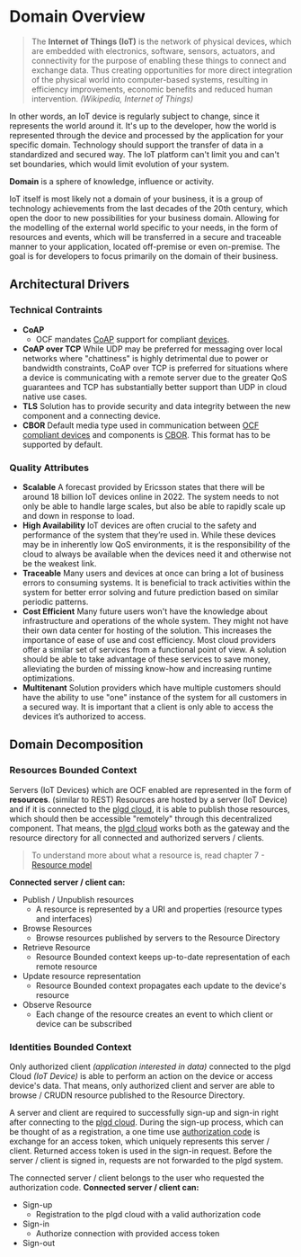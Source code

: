 # Domain Overview
> The **Internet of Things (IoT)** is the network of physical devices, which are embedded with electronics, software, sensors, actuators, and connectivity for the purpose of enabling these things to connect and exchange data. Thus creating opportunities for more direct integration of the physical world into computer-based systems, resulting in efficiency improvements, economic benefits and reduced human intervention. _(Wikipedia, Internet of Things)_

In other words, an IoT device is regularly subject to change, since it represents the world around it. It's up to the developer, how the world is represented through the device and processed by the application for your specific domain.  Technology should support the transfer of data in a standardized and secured way. The IoT platform can't limit you and can't set boundaries, which would limit evolution of your system.

**Domain** is a sphere of knowledge, influence or activity.

IoT itself is most likely not a domain of your business, it is a group of technology achievements from the last decades of the 20th century, which open the door to new possibilities for your business domain.  Allowing for the modelling of the external world specific to your needs, in the form of resources and events, which will be transferred in a secure and traceable manner to your application, located off-premise or even on-premise.  The goal is for developers to focus primarily on the domain of their business.

## Architectural Drivers
### Technical Contraints
- **CoAP**
    - OCF mandates [CoAP](https://coap.technology/) support for compliant [devices](https://github.com/iotivity/iotivity-lite).
- **CoAP over TCP**
    While UDP may be preferred for messaging over local networks where "chattiness" is highly detrimental due to power or bandwidth constraints, CoAP over TCP is preferred for situations where a device is communicating with a remote server due to the greater QoS guarantees and TCP has substantially better support than UDP in cloud native use cases.
- **TLS**
    Solution has to provide security and data integrity between the new component and a connecting device.
- **CBOR**
    Default media type used in communication between [OCF compliant devices](https://github.com/iotivity/iotivity-lite) and components is [CBOR](https://cbor.io/). This format has to be supported by default.

### Quality Attributes
- **Scalable**
    A forecast provided by Ericsson states that there will be around 18 billion IoT devices online in 2022. The system needs to not only be able to handle large scales, but also be able to rapidly scale up and down in response to load.
- **High Availability**
    IoT devices are often crucial to the safety and performance of the system that they’re used in. While these devices may be in inherently low QoS environments, it is the responsibility of the cloud to always be available when the devices need it and otherwise not be the weakest link.
- **Traceable**
    Many users and devices at once can bring a lot of business errors to consuming systems. It is beneficial to track activities within the system for better error solving and future prediction based on similar periodic patterns.
- **Cost Efficient**
    Many future users won't have the knowledge about infrastructure and operations of the whole system. They might not have their own data center for hosting of the solution. This increases the importance of ease of use and cost efficiency. Most cloud providers offer a similar set of services from a functional point of view. A solution should be able to take advantage of these services to save money, alleviating the burden of missing know-how and increasing runtime optimizations.
- **Multitenant**
    Solution providers which have multiple customers should have the ability to use "one" instance of the system for all customers in a secured way. It is important that a client is only able to access the devices it’s authorized to access.

## Domain Decomposition
### Resources Bounded Context
Servers (IoT Devices) which are OCF enabled are represented in the form of **resources**. (similar to REST)  Resources are hosted by a server (IoT Device) and if it is connected to the [plgd cloud](https://github.com/plgd-dev/cloud/), it is able to publish those resources, which should then be accessible "remotely" through this decentralized component. That means, the [plgd cloud](https://github.com/plgd-dev/cloud/) works both as the gateway and the resource directory for all connected and authorized servers / clients.

> To understand more about what a resource is, read chapter 7 - [Resource model](https://openconnectivity.org/specs/OCF_Core_Specification.pdf)

**Connected server / client can:**
- Publish / Unpublish resources
    - A resource is represented by a URI and properties (resource types and interfaces)
- Browse Resources
    - Browse resources published by servers to the Resource Directory
- Retrieve Resource
    - Resource Bounded context keeps up-to-date representation of each remote resource
- Update resource representation
    - Resource Bounded context propagates each update to the device's resource
- Observe Resource
    - Each change of the resource creates an event to which client or device can be subscribed

### Identities Bounded Context
Only authorized client _(application interested in data)_ connected to the plgd Cloud _(IoT Device)_ is able to perform an action on the device or access device's data. That means, only authorized client and server are able to browse / CRUDN resource published to the Resource Directory.

A server and client are required to successfully sign-up and sign-in right after connecting to the [plgd cloud](https://github.com/plgd-dev/cloud/). During the sign-up process, which can be thought of as a registration, a one time use [authorization code](https://tools.ietf.org/html/rfc6749#section-1.3.1) is exchange for an access token, which uniquely represents this server / client. Returned access token is used in the sign-in request. Before the server / client is signed in, requests are not forwarded to the plgd system.

The connected server / client belongs to the user who requested the authorization code.
**Connected server / client can:**
- Sign-up
    - Registration to the plgd cloud with a valid authorization code
- Sign-in
    - Authorize connection with provided access token
- Sign-out